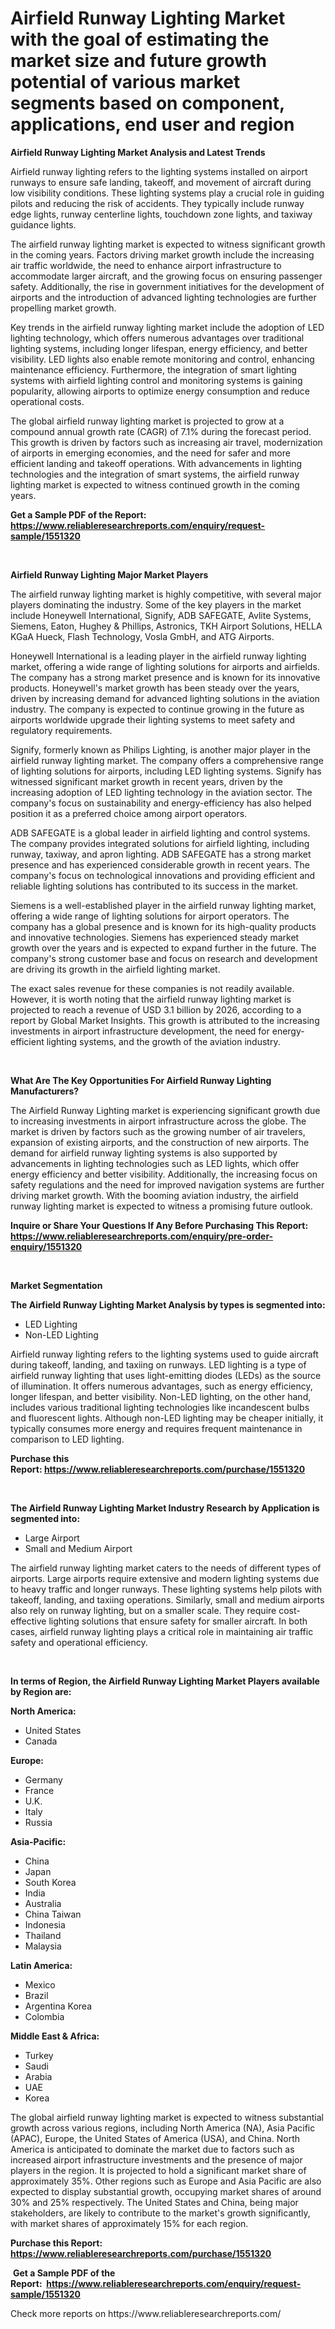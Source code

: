 <p><h1>Airfield Runway Lighting Market with the goal of estimating the market size and future growth potential of various market segments based on component, applications, end user and region</h1></p><p><strong>Airfield Runway Lighting Market Analysis and Latest Trends</strong></p>
<p><p>Airfield runway lighting refers to the lighting systems installed on airport runways to ensure safe landing, takeoff, and movement of aircraft during low visibility conditions. These lighting systems play a crucial role in guiding pilots and reducing the risk of accidents. They typically include runway edge lights, runway centerline lights, touchdown zone lights, and taxiway guidance lights.</p><p>The airfield runway lighting market is expected to witness significant growth in the coming years. Factors driving market growth include the increasing air traffic worldwide, the need to enhance airport infrastructure to accommodate larger aircraft, and the growing focus on ensuring passenger safety. Additionally, the rise in government initiatives for the development of airports and the introduction of advanced lighting technologies are further propelling market growth.</p><p>Key trends in the airfield runway lighting market include the adoption of LED lighting technology, which offers numerous advantages over traditional lighting systems, including longer lifespan, energy efficiency, and better visibility. LED lights also enable remote monitoring and control, enhancing maintenance efficiency. Furthermore, the integration of smart lighting systems with airfield lighting control and monitoring systems is gaining popularity, allowing airports to optimize energy consumption and reduce operational costs.</p><p>The global airfield runway lighting market is projected to grow at a compound annual growth rate (CAGR) of 7.1% during the forecast period. This growth is driven by factors such as increasing air travel, modernization of airports in emerging economies, and the need for safer and more efficient landing and takeoff operations. With advancements in lighting technologies and the integration of smart systems, the airfield runway lighting market is expected to witness continued growth in the coming years.</p></p>
<p><strong>Get a Sample PDF of the Report:&nbsp; <a href="https://www.reliableresearchreports.com/enquiry/request-sample/1551320">https://www.reliableresearchreports.com/enquiry/request-sample/1551320</a></strong></p>
<p>&nbsp;</p>
<p><strong>Airfield Runway Lighting Major Market Players</strong></p>
<p><p>The airfield runway lighting market is highly competitive, with several major players dominating the industry. Some of the key players in the market include Honeywell International, Signify, ADB SAFEGATE, Avlite Systems, Siemens, Eaton, Hughey & Phillips, Astronics, TKH Airport Solutions, HELLA KGaA Hueck, Flash Technology, Vosla GmbH, and ATG Airports.</p><p>Honeywell International is a leading player in the airfield runway lighting market, offering a wide range of lighting solutions for airports and airfields. The company has a strong market presence and is known for its innovative products. Honeywell's market growth has been steady over the years, driven by increasing demand for advanced lighting solutions in the aviation industry. The company is expected to continue growing in the future as airports worldwide upgrade their lighting systems to meet safety and regulatory requirements. </p><p>Signify, formerly known as Philips Lighting, is another major player in the airfield runway lighting market. The company offers a comprehensive range of lighting solutions for airports, including LED lighting systems. Signify has witnessed significant market growth in recent years, driven by the increasing adoption of LED lighting technology in the aviation sector. The company's focus on sustainability and energy-efficiency has also helped position it as a preferred choice among airport operators. </p><p>ADB SAFEGATE is a global leader in airfield lighting and control systems. The company provides integrated solutions for airfield lighting, including runway, taxiway, and apron lighting. ADB SAFEGATE has a strong market presence and has experienced considerable growth in recent years. The company's focus on technological innovations and providing efficient and reliable lighting solutions has contributed to its success in the market.</p><p>Siemens is a well-established player in the airfield runway lighting market, offering a wide range of lighting solutions for airport operators. The company has a global presence and is known for its high-quality products and innovative technologies. Siemens has experienced steady market growth over the years and is expected to expand further in the future. The company's strong customer base and focus on research and development are driving its growth in the airfield lighting market.</p><p>The exact sales revenue for these companies is not readily available. However, it is worth noting that the airfield runway lighting market is projected to reach a revenue of USD 3.1 billion by 2026, according to a report by Global Market Insights. This growth is attributed to the increasing investments in airport infrastructure development, the need for energy-efficient lighting systems, and the growth of the aviation industry.</p></p>
<p>&nbsp;</p>
<p><strong>What Are The Key Opportunities For Airfield Runway Lighting Manufacturers?</strong></p>
<p><p>The Airfield Runway Lighting market is experiencing significant growth due to increasing investments in airport infrastructure across the globe. The market is driven by factors such as the growing number of air travelers, expansion of existing airports, and the construction of new airports. The demand for airfield runway lighting systems is also supported by advancements in lighting technologies such as LED lights, which offer energy efficiency and better visibility. Additionally, the increasing focus on safety regulations and the need for improved navigation systems are further driving market growth. With the booming aviation industry, the airfield runway lighting market is expected to witness a promising future outlook.</p></p>
<p><strong>Inquire or Share Your Questions If Any Before Purchasing This Report: <a href="https://www.reliableresearchreports.com/enquiry/pre-order-enquiry/1551320">https://www.reliableresearchreports.com/enquiry/pre-order-enquiry/1551320</a></strong></p>
<p>&nbsp;</p>
<p><strong>Market Segmentation</strong></p>
<p><strong>The Airfield Runway Lighting Market Analysis by types is segmented into:</strong></p>
<p><ul><li>LED Lighting</li><li>Non-LED Lighting</li></ul></p>
<p><p>Airfield runway lighting refers to the lighting systems used to guide aircraft during takeoff, landing, and taxiing on runways. LED lighting is a type of airfield runway lighting that uses light-emitting diodes (LEDs) as the source of illumination. It offers numerous advantages, such as energy efficiency, longer lifespan, and better visibility. Non-LED lighting, on the other hand, includes various traditional lighting technologies like incandescent bulbs and fluorescent lights. Although non-LED lighting may be cheaper initially, it typically consumes more energy and requires frequent maintenance in comparison to LED lighting.</p></p>
<p><strong>Purchase this Report:&nbsp;<a href="https://www.reliableresearchreports.com/purchase/1551320">https://www.reliableresearchreports.com/purchase/1551320</a></strong></p>
<p>&nbsp;</p>
<p><strong>The Airfield Runway Lighting Market Industry Research by Application is segmented into:</strong></p>
<p><ul><li>Large Airport</li><li>Small and Medium Airport</li></ul></p>
<p><p>The airfield runway lighting market caters to the needs of different types of airports. Large airports require extensive and modern lighting systems due to heavy traffic and longer runways. These lighting systems help pilots with takeoff, landing, and taxiing operations. Similarly, small and medium airports also rely on runway lighting, but on a smaller scale. They require cost-effective lighting solutions that ensure safety for smaller aircraft. In both cases, airfield runway lighting plays a critical role in maintaining air traffic safety and operational efficiency.</p></p>
<p>&nbsp;</p>
<p><strong>In terms of Region, the Airfield Runway Lighting Market Players available by Region are:</strong></p>
<p>
    <p> <strong> North America: </strong>
        <ul>
            <li>United States</li>
            <li>Canada</li>
        </ul>
        </p> 
    <p> <strong> Europe: </strong>
        <ul>
            <li>Germany</li>
            <li>France</li>
            <li>U.K.</li>
            <li>Italy</li>
            <li>Russia</li>
        </ul>
        </p> 
    <p> <strong> Asia-Pacific: </strong>
        <ul>
            <li>China</li>
            <li>Japan</li>
            <li>South Korea</li>
            <li>India</li>
            <li>Australia</li>
            <li>China Taiwan</li>
            <li>Indonesia</li>
            <li>Thailand</li>
            <li>Malaysia</li>
        </ul>
        </p> 
    <p> <strong> Latin America: </strong>
        <ul>
            <li>Mexico</li>
            <li>Brazil</li>
            <li>Argentina Korea</li>
            <li>Colombia</li>
        </ul>
        </p> 
    <p> <strong> Middle East & Africa: </strong>
        <ul>
            <li>Turkey</li>
            <li>Saudi</li>
            <li>Arabia</li>
            <li>UAE</li>
            <li>Korea</li>
        </ul>
    </p>
    </p>
<p><p>The global airfield runway lighting market is expected to witness substantial growth across various regions, including North America (NA), Asia Pacific (APAC), Europe, the United States of America (USA), and China. North America is anticipated to dominate the market due to factors such as increased airport infrastructure investments and the presence of major players in the region. It is projected to hold a significant market share of approximately 35%. Other regions such as Europe and Asia Pacific are also expected to display substantial growth, occupying market shares of around 30% and 25% respectively. The United States and China, being major stakeholders, are likely to contribute to the market's growth significantly, with market shares of approximately 15% for each region.</p></p>
<p><strong>Purchase this Report: <a href="https://www.reliableresearchreports.com/purchase/1551320">https://www.reliableresearchreports.com/purchase/1551320</a></strong></p>
<p>&nbsp;<strong>Get a Sample PDF of the Report:&nbsp;&nbsp;<a href="https://www.reliableresearchreports.com/enquiry/request-sample/1551320">https://www.reliableresearchreports.com/enquiry/request-sample/1551320</a></strong></p>
<p><strong></strong></p>
<p>Check more reports on https://www.reliableresearchreports.com/</p>